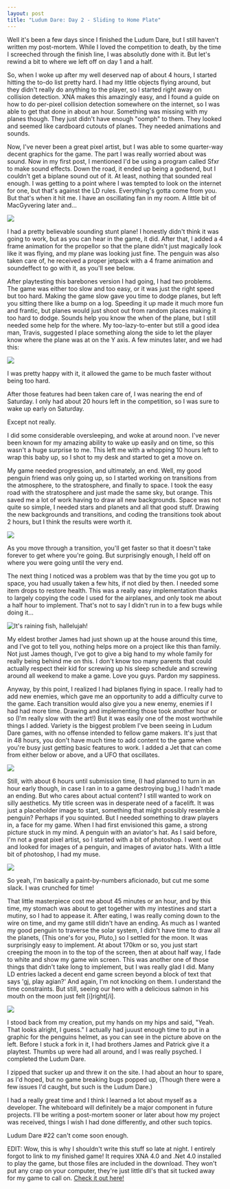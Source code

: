 ```yaml
---
layout: post
title: "Ludum Dare: Day 2 - Sliding to Home Plate"
---
```


Well it's been a few days since I finished the Ludum Dare, but I still haven't written my post-mortem. While I loved the competition to death, by the time I screeched through the finish line, I was absolutly done with it. But let's rewind a bit to where we left off on day 1 and a half.

So, when I woke up after my well deserved nap of about 4 hours, I started hitting the to-do list pretty hard. I had my little objects flying around, but they didn't really do anything to the player, so I started right away on collision detection. XNA makes this amazingly easy, and I found a guide on how to do per-pixel collision detection somewhere on the internet, so I was able to get that done in about an hour. Something was missing with my planes though. They just didn't have enough "oomph" to them. They looked and seemed like cardboard cutouts of planes. They needed animations and sounds.

Now, I've never been a great pixel artist, but I was able to some quarter-way decent graphics for the game. The part I was really worried about was sound. Now in my first post, I mentioned I'd be using a program called Sfxr to make sound effects. Down the road, it ended up being a godsend, but I couldn't get a biplane sound out of it. At least, nothing that sounded real enough. I was getting to a point where I was tempted to look on the internet for one, but that's against the LD rules. Everything's gotta come from you. But that's when it hit me. I have an oscillating fan in my room. A little bit of MacGyvering later and...

<img src="http://i.imgur.com/YJPAI.jpg" class="captionme"/>

I had a pretty believable sounding stunt plane! I honestly didn't think it was going to work, but as you can hear in the game, it did. After that, I added a 4 frame animation for the propellor so that the plane didn't just magically look like it was flying, and my plane was looking just fine. The penguin was also taken care of, he received a proper jetpack with a 4 frame animation and soundeffect to go with it, as you'll see below.

After playtesting this barebones version I had going, I had two problems. The game was either too slow and too easy, or it was just the right speed but too hard. Making the game slow gave you time to dodge planes, but left you sitting there like a bump on a log. Speeding it up made it much more fun and frantic, but planes would just shoot out from random places making it too hard to dodge. Sounds help you know the when of the plane, but I still needed some help for the where. My too-lazy-to-enter but still a good idea man, Travis, suggested I place something along the side to let the player know where the plane was at on the Y axis. A few minutes later, and we had this:

<img src="http://i.imgur.com/jNWAY.png" class="captionme"/>

I was pretty happy with it, it allowed the game to be much faster without being too hard.

After those features had been taken care of, I was nearing the end of Saturday. I only had about 20 hours left in the competition, so I was sure to wake up early on Saturday.

Except not really.

I did some considerable oversleeping, and woke at around noon. I've never been known for my amazing ability to wake up easily and on time, so this wasn't a huge surprise to me. This left me with a whopping 10 hours left to wrap this baby up, so I shot to my desk and started to get a move on.

My game needed progression, and ultimately, an end. Well, my good penguin friend was only going up, so I started working on transitions from the atmosphere, to the stratosphere, and finally to space. I took the easy road with the stratosphere and just made the same sky, but orange. This saved me a lot of work having to draw all new backgrounds. Space was not quite so simple, I needed stars and planets and all that good stuff. Drawing the new backgrounds and transitions, and coding the transitions took about 2 hours, but I think the results were worth it.

<img src="http://i.imgur.com/CzFtb.png" class="captionme"/>

As you move through a transition, you'll get faster so that it doesn't take forever to get where you're going. But surprisingly enough, I held off on where you were going until the very end.

The next thing I noticed was a problem was that by the time you got up to space, you had usually taken a few hits, if not died by then. I needed some item drops to restore health. This was a really easy implementation thanks to largely copying the code I used for the airplanes, and only took me about a half hour to implement. That's not to say I didn't run in to a few bugs while doing it...

<img src="http://i.imgur.com/GQrAP.png" class="captionme" title="It's raining fish, hallelujah!"/>

My eldest brother James had just shown up at the house around this time, and I've got to tell you, nothing helps more on a project like this than family. Not just James though, I've got to give a big hand to my whole family for really being behind me on this. I don't know too many parents that could actually respect their kid for screwing up his sleep schedule and screwing around all weekend to make a game. Love you guys. Pardon my sappiness.

Anyway, by this point, I realized I had biplanes flying in space. I really had to add new enemies, which gave me an opportunity to add a difficulty curve to the game. Each transition would also give you a new enemy, enemies if I had had more time. Drawing and implementing those took another hour or so (I'm really slow with the art!) But it was easily one of the most worthwhile things I added. Variety is the biggest problem I've been seeing in Ludum Dare games, with no offense intended to fellow game makers. It's just that in 48 hours, you don't have much time to add content to the game when you're busy just getting basic features to work. I added a Jet that can come from either below or above, and a UFO that oscillates.

<img src="http://i.imgur.com/QdqSg.png" class="captionme"/>

Still, with about 6 hours until submission time, (I had planned to turn in an hour early though, in case I ran in to a game destroying bug,) I hadn't made an ending. But who cares about actual content? I still wanted to work on silly aesthetics. My title screen was in desperate need of a facelift. It was just a placeholder image to start, something that might possibly resemble a penguin? Perhaps if you squinted. But I needed something to draw players in, a face for my game. When I had first envisioned this game, a strong picture stuck in my mind. A penguin with an aviator's hat. As I said before, I'm not a great pixel artist, so I started with a bit of photoshop. I went out and looked for images of a penguin, and images of aviator hats. With a little bit of photoshop, I had my muse.

<img src="http://i.imgur.com/Q75oy.png" class="captionme"/>

So yeah, I'm basically a paint-by-numbers aficionado, but cut me some slack. I was crunched for time!

That little masterpiece cost me about 45 minutes or an hour, and by this time, my stomach was about to get together with my intestines and start a mutiny, so I had to appease it. After eating, I was really coming down to the wire on time, and my game still didn't have an ending. As much as I wanted my good penguin to traverse the solar system, I didn't have time to draw all the planets, (This one's for you, Pluto,) so I settled for the moon. It was surprisingly easy to implement. At about 170km or so, you just start creeping the moon in to the top of the screen, then at about half way, I fade to white and show my game win screen. This was another one of those things that didn't take long to implement, but I was really glad I did. Many LD entries lacked a decent end game screen beyond a block of text that says 'gj, play agian?' And again, I'm not knocking on them. I understand the time constraints. But still, seeing our hero with a delicious salmon in his mouth on the moon just felt [i]right[/i].

<img src="http://i.imgur.com/lS0Ng.png" class="captionme"/>

I stood back from my creation, put my hands on my hips and said, "Yeah. That looks alright, I guess." I actually had juuust enough time to put in a graphic for the penguins helmet, as you can see in the picture above on the left. Before I stuck a fork in it, I had brothers James and Patrick give it a playtest. Thumbs up were had all around, and I was really psyched. I completed the Ludum Dare.

I zipped that sucker up and threw it on the site. I had about an hour to spare, as I'd hoped, but no game breaking bugs popped up, (Though there were a few issues I'd caught, but such is the Ludum Dare.)

I had a really great time and I think I learned a lot about myself as a developer. The whiteboard will definitely be a major component in future projects. I'll be writing a post-mortem sooner or later about how my project was received, things I wish I had done differently, and other such topics. 

Ludum Dare #22 can't come soon enough.

EDIT: Wow, this is why I shouldn't write this stuff so late at night. I entirely forgot to link to my finished game! It requires XNA 4.0 and .Net 4.0 installed to play the game, but those files are included in the download. They won't put any crap on your computer, they're just little dll's that sit tucked away for my game to call on. [Check it out here!](http://www.ludumdare.com/compo/ludum-dare-21/?action=preview&uid=5193)